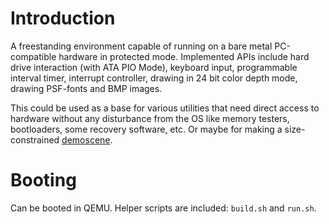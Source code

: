 # Introduction

A freestanding environment capable of running on a bare metal
PC-compatible hardware in protected mode. Implemented APIs include
hard drive interaction (with ATA PIO Mode), keyboard input,
programmable interval timer, interrupt controller, drawing in 24 bit
color depth mode, drawing PSF-fonts and BMP images.

This could be used as a base for various utilities that need direct
access to hardware without any disturbance from the OS like memory
testers, bootloaders, some recovery software, etc. Or maybe for making
a size-constrained
[demoscene](https://en.wikipedia.org/wiki/Demoscene).


# Booting

Can be booted in QEMU. Helper scripts are included: `build.sh` and
`run.sh`.

